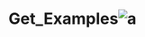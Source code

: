 # Get_Examples![a](https://user-images.githubusercontent.com/98186596/159911771-f3b2f00a-77e1-4335-ac4c-170279ddfb1e.png)
